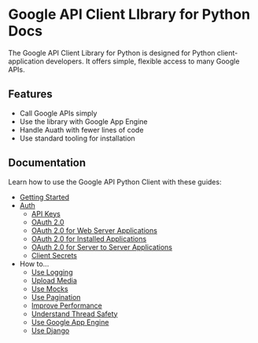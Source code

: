 # Google API Client LIbrary for Python Docs

 The Google API Client Library for Python is designed for Python
client-application developers. It offers simple, flexible
access to many Google APIs.

## Features

- Call Google APIs simply
- Use the library with Google App Engine
- Handle Auath with fewer lines of code
- Use standard tooling for installation

## Documentation

Learn how to use the Google API Python Client with these guides:

- [Getting Started](start.md)
- [Auth](auth.md)
  - [API Keys](api-keys.md)
  - [OAuth 2.0](oauth.md)
  - [OAuth 2.0 for Web Server Applications](oauth-web.md)
  - [OAuth 2.0 for Installed Applications](oauth-installed.md)
  - [OAuth 2.0 for Server to Server Applications](oauth-server.md)
  - [Client Secrets](client-secrets.md)
- How to...
  - [Use Logging](logging.md)
  - [Upload Media](media.md)
  - [Use Mocks](mocks.md)
  - [Use Pagination](pagination.md)
  - [Improve Performance](performance.md)
  - [Understand Thread Safety](thread_safety.md)
  - [Use Google App Engine](google_app_engine.md)
  - [Use Django](django.md)
  